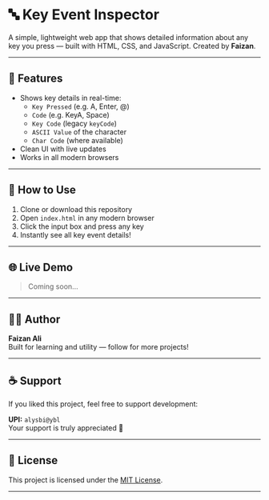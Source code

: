 # 🔤 Key Event Inspector

A simple, lightweight web app that shows detailed information about any key you press — built with HTML, CSS, and JavaScript. Created by **Faizan**.

---

## 🎯 Features

- Shows key details in real-time:
  - `Key Pressed` (e.g. A, Enter, @)
  - `Code` (e.g. KeyA, Space)
  - `Key Code` (legacy `keyCode`)
  - `ASCII Value` of the character
  - `Char Code` (where available)
- Clean UI with live updates
- Works in all modern browsers

---

## 🚀 How to Use

1. Clone or download this repository
2. Open `index.html` in any modern browser
3. Click the input box and press any key
4. Instantly see all key event details!

---

## 🌐 Live Demo

> Coming soon…

---

## 🧑‍💻 Author

**Faizan Ali**  
Built for learning and utility — follow for more projects!

---

## ☕ Support

If you liked this project, feel free to support development:

**UPI:** `alysbi@ybl`  
Your support is truly appreciated 💖

---

## 📃 License

This project is licensed under the [MIT License](LICENSE).

---

